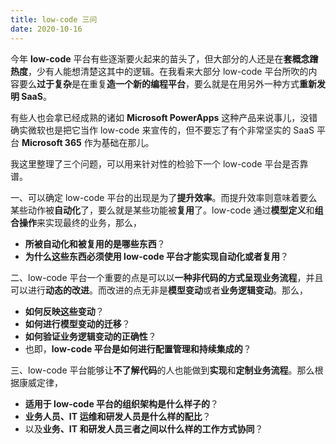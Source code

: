 ```yaml
---
title: low-code 三问
date: 2020-10-16
---
```


今年 **low-code** 平台有些逐渐要火起来的苗头了，但大部分的人还是在**套概念蹭热度**，少有人能想清楚这其中的逻辑。在我看来大部分 low-code 平台所吹的内容要么**过于复杂**是在重复**造一个新的编程平台**，要么就是在用另外一种方式**重新发明 SaaS**。

有些人也会拿已经成熟的诸如 **Microsoft PowerApps** 这种产品来说事儿，没错确实微软也是把它当作 low-code 来宣传的，但不要忘了有个非常坚实的 SaaS 平台 **Microsoft 365** 作为基础在那儿。

我这里整理了三个问题，可以用来针对性的检验下一个 low-code 平台是否靠谱。

一、可以确定 low-code 平台的出现是为了**提升效率**。而提升效率则意味着要么某些动作被**自动化**了，要么就是某些功能被**复用**了。low-code 通过**模型定义**和**组合操作**来实现最终的业务，那么，
- **所被自动化和被复用的是哪些东西**？
- **为什么这些东西必须使用 low-code 平台才能实现自动化或者复用**？

二、low-code 平台一个重要的点是可以以**一种非代码的方式呈现业务流程**，并且可以进行**动态的改进**。而改进的点无非是**模型变动**或者**业务逻辑变动**。那么，
- **如何反映这些变动**？
- **如何进行模型变动的迁移**？
- **如何验证业务逻辑变动的正确性**？
- 也即，**low-code 平台是如何进行配置管理和持续集成的**？

三、low-code 平台能够让**不了解代码**的人也能做到**实现**和**定制业务流程**。那么根据康威定律，
- **适用于 low-code 平台的组织架构是什么样子的**？
- **业务人员、IT 运维和研发人员是什么样的配比**？
- 以及**业务、IT 和研发人员三者之间以什么样的工作方式协同**？
